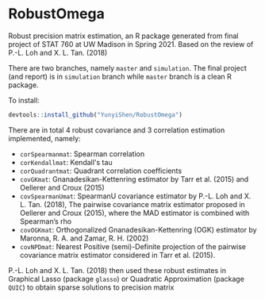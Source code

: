 # RobustOmega
Robust precision matrix estimation, an R package generated from final project of STAT 760 at UW Madison in Spring 2021. Based on the review of P.-L. Loh and X. L. Tan. (2018)

There are two branches, namely `master` and `simulation`. The final project (and report) is in `simulation` branch while `master` branch is a clean R package. 

To install:

```r
devtools::install_github("YunyiShen/RobustOmega")
```

There are in total 4 robust covariance and 3 correlation estimation implemented, namely:

- `corSpearmanmat`: Spearman correlation
- `corKendallmat`: Kendall's tau
- `corQuadrantmat`: Quadrant correlation coefficients
- `covGKmat`: Gnanadesikan-Kettenring estimator by Tarr et al. (2015) and Oellerer and Croux (2015)
- `covSpearmanUmat`: SpearmanU covariance estimator by P.-L. Loh and X. L. Tan. (2018), The pairwise covariance matrix estimator proposed in Oellerer
and Croux (2015), where the MAD estimator is combined with Spearman’s
rho
- `covOGKmat`: Orthogonalized Gnanadesikan-Kettenring (OGK) estimator by Maronna, R. A. and Zamar, R. H. (2002)
- `covNPDmat`: Nearest Positive (semi)-Definite projection of the pairwise covariance matrix estimator considered in Tarr et al. (2015). 

P.-L. Loh and X. L. Tan. (2018) then used these robust estimates in Graphical Lasso (package `glasso`) or Quadratic Approximation (package `QUIC`) to obtain sparse solutions to precision matrix
